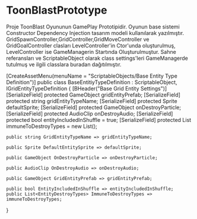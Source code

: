 # ToonBlastPrototype 
Proje ToonBlast Oyununun GamePlay Prototipidir.
Oyunun base sistemi Constructor Dependency Injection tasarım modeli kullanılarak yazılmıştır.
GridSpawnController,GridController,GridMoveController ve GridGoalController clasları LevelController'in Ctor'unda oluşturulmuş, LevelController ise GameManagerin Startında Oluşturulmuştur.
Sahne referansları ve ScriptableObject olarak class settings'leri GameManagerde tutulmuş ve ilgili classlara buradan dağıtılmıştır.

[CreateAssetMenu(menuName = "ScriptableObjects/Base Entity Type Definition")]
public class BaseEntitiyTypeDefinition : ScriptableObject, IGridEntityTypeDefinition
{
    [BHeader("Base Grid Entity Settings")]
    [SerializeField] protected GameObject gridEntityPrefab;
    [SerializeField] protected string gridEntityTypeName;
    [SerializeField] protected Sprite defaultSprite;
    [SerializeField] protected GameObject onDestroyParticle;
    [SerializeField] protected AudioClip onDestroyAudio;
    [SerializeField] protected bool entityIncludedInShuffle = true;
    [SerializeField] protected List<EntityDestroyTypes> immuneToDestroyTypes = new List<EntityDestroyTypes>();

    public string GridEntityTypeName => gridEntityTypeName;

    public Sprite DefaultEntitySprite => defaultSprite;

    public GameObject OnDestroyParticle => onDestroyParticle;

    public AudioClip OnDestroyAudio => onDestroyAudio;

    public GameObject GridEntityPrefab => gridEntityPrefab;

    public bool EntityIncludedInShuffle => entityIncludedInShuffle;
    public List<EntityDestroyTypes> ImmuneToDestroyTypes => immuneToDestroyTypes;
   
}
